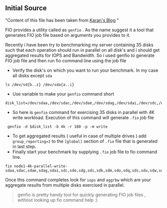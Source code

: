 ## Initial Source
"Content of this file has been taken from [Karan's Blog](http://www.ksingh.co.in/blog/2016/05/27/fio-tip-use-genfio-to-quickly-generate-fio-job-files/) "

FIO provides a utility called as ``genfio`` . As the name suggest it a tool that generates FIO job file based on arguments you provides to it. 

Recently i have been try to benchmarking my server containing 35 disks such that each operation should run in parallel on all disk's and i should get aggregated results for IOPS and Bandwidth. So i used genfio to generate FIO job file and then run fio command line  using the job file 

 - Verify the disk's on which you want to run your benchmark. In my case all disks except ``sda`` 
```
ls /dev/sd{b..z} /dev/sda{a..i}
```
 - Use variable to make your ``genfio`` command short 
```
disk_list=/dev/sdaa,/dev/sdac,/dev/sdae,/dev/sdag,/dev/sdai,/dev/sdc,/dev/sde,/dev/sdg,/dev/sdi,/dev/sdk,/dev/sdm,/dev/sdo,/dev/sdq,/dev/sds,/dev/sdu,/dev/sdw,/dev/sdy,/dev/sdab,/dev/sdad,/dev/sdaf,/dev/sdah,/dev/sdb,/dev/sdd,/dev/sdf,/dev/sdh,/dev/sdj,/dev/sdl,/dev/sdn,/dev/sdp,/dev/sdr,/dev/sdt,/dev/sdv,/dev/sdx,/dev/sdz
```
- So here is ``genfio`` command for exercising 35 disks in parallel with 4K write workload.  Execution of this command will generate  ``.fio`` job file
```
 genfio -d $disk_list -b 4k -r 180 -p -m write
```
- To get aggregated results ( useful in case of multiple drives ) add ``group_reporting=1`` to the ``[global]`` section of ``.fio`` file that is generated in last step.
- Finally start your benchmark by supplying ``.fio`` job file to fio command line.
```
fio node1-4k-parallel-write-sdaa,sdac,sdae,sdag,sdai,sdc,sde,sdg,sdi,sdk,sdm,sdo,sdq,sds,sdu,sdw,sdy,sdab,sdad,sdaf,sdah,sdb,sdd,sdf,sdh,sdj,sdl,sdn,sdp,sdr,sdt,sdv,sdx,sdz.fio
```
Once this command completes look for ``iops``  and ``aggrbw``  which are your aggregate results from multiple disks exercised in parallel. 

> genfio is pretty handy tool for quickly generating FIO job files , without looking up fio command help :)

